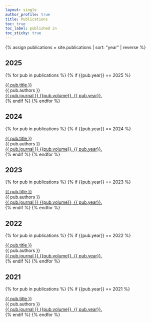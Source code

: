 ```yaml
---
layout: single
author_profile: true
title: Publications
toc: true
toc_label: published in
toc_sticky: true
---
```


{% assign publications = site.publications | sort: "year" | reverse %}

## 2025

{% for pub in publications %}
{% if {{pub.year}} == 2025 %}
<div class="pubitem">
  <div class="pubtitle"><a href="{{pub.arxivlink}}" >{{ pub.title }}</a> </div>
  <div class="pubauthors">{{ pub.authors }}</div>
  <div class="pubinfo"><a href="{{pub.doilink}}" >{{ pub.journal }} {{pub.volume}}, {{ pub.year}}.</a></div>
</div>
{% endif %}
{% endfor %}

## 2024

{% for pub in publications %}
{% if {{pub.year}} == 2024 %}
<div class="pubitem">
  <div class="pubtitle"><a href="{{pub.arxivlink}}" >{{ pub.title }}</a> </div>
  <div class="pubauthors">{{ pub.authors }}</div>
  <div class="pubinfo"><a href="{{pub.doilink}}" >{{ pub.journal }} {{pub.volume}}, {{ pub.year}}.</a></div>
</div>
{% endif %}
{% endfor %}

## 2023

{% for pub in publications %}
{% if {{pub.year}} == 2023 %}
<div class="pubitem">
  <div class="pubtitle"><a href="{{pub.arxivlink}}" >{{ pub.title }}</a> </div>
  <div class="pubauthors">{{ pub.authors }}</div>
    <div class="pubinfo"><a href="{{pub.doilink}}" >{{ pub.journal }} {{pub.volume}}, {{ pub.year}}.</a></div>
</div>
{% endif %}
{% endfor %}


## 2022

{% for pub in publications %}
{% if {{pub.year}} == 2022 %}
<div class="pubitem">
  <div class="pubtitle"><a href="{{pub.arxivlink}}" >{{ pub.title }}</a> </div>
  <div class="pubauthors">{{ pub.authors }}</div>
  <div class="pubinfo"><a href="{{pub.doilink}}" >{{ pub.journal }} {{pub.volume}}, {{ pub.year}}.</a></div>
  </div>
{% endif %}
{% endfor %}


## 2021

{% for pub in publications %}
{% if {{pub.year}} == 2021 %}
<div class="pubitem">
  <div class="pubtitle"><a href="{{pub.arxivlink}}" >{{ pub.title }}</a> </div>
  <div class="pubauthors">{{ pub.authors }}</div>
  <div class="pubinfo"><a href="{{pub.doilink}}" >{{ pub.journal }} {{pub.volume}}, {{ pub.year}}.</a></div>
</div>
{% endif %}
{% endfor %}

